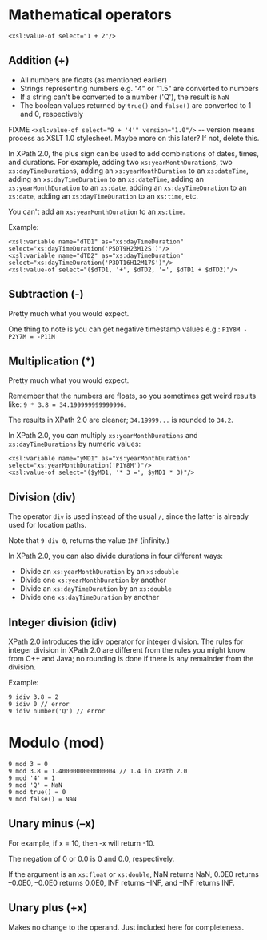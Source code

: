 # Mathematical operators

`<xsl:value-of select="1 + 2"/>`

## Addition (+)

- All numbers are floats (as mentioned earlier)
- Strings representing numbers e.g. "4" or "1.5" are converted to numbers
- If a string can't be converted to a number ('Q'), the result is `NaN`
- The boolean values returned by `true()` and `false()` are converted to 1 and 0, respectively

FIXME `<xsl:value-of select="9 + '4'" version="1.0"/>` -- version means process as XSLT 1.0 stylesheet. Maybe more on this later? If not, delete this.

In XPath 2.0, the plus sign can be used to add combinations of dates, times, and durations. For example, adding two `xs:yearMonthDuration`s, two `xs:dayTimeDuration`s, adding an `xs:yearMonthDuration` to an `xs:dateTime`, adding an `xs:dayTimeDuration` to an `xs:dateTime`, adding an `xs:yearMonthDuration` to an `xs:date`, adding an `xs:dayTimeDuration` to an `xs:date`, adding an `xs:dayTimeDuration` to an `xs:time`, etc.

You can't add an `xs:yearMonthDuration` to an `xs:time`.

Example:

    <xsl:variable name="dTD1" as="xs:dayTimeDuration" select="xs:dayTimeDuration('P5DT9H23M12S')"/>
    <xsl:variable name="dTD2" as="xs:dayTimeDuration" select="xs:dayTimeDuration('P3DT16H12M17S')"/>
    <xsl:value-of select="($dTD1, '+', $dTD2, '=', $dTD1 + $dTD2)"/>

## Subtraction (-)

Pretty much what you would expect.

One thing to note is you can get negative timestamp values e.g.: `P1Y8M - P2Y7M = -P11M`

## Multiplication (*)

Pretty much what you would expect.

Remember that the numbers are floats, so you sometimes get weird results like: `9 * 3.8 = 34.199999999999996`.

The results in XPath 2.0 are cleaner; `34.19999...` is rounded to `34.2`.

In XPath 2.0, you can multiply `xs:yearMonthDurations` and `xs:dayTimeDurations` by numeric values:

    <xsl:variable name="yMD1" as="xs:yearMonthDuration" select="xs:yearMonthDuration('P1Y8M')"/>
    <xsl:value-of select="($yMD1, '* 3 =', $yMD1 * 3)"/>

## Division (div)

The operator `div` is used instead of the usual `/`, since the latter is already used for location paths.

Note that `9 div 0`, returns the value `INF` (infinity.)

In XPath 2.0, you can also divide durations in four different ways:

- Divide an `xs:yearMonthDuration` by an `xs:double`
- Divide one `xs:yearMonthDuration` by another
- Divide an `xs:dayTimeDuration` by an `xs:double`
- Divide one `xs:dayTimeDuration` by another

## Integer division (idiv)

XPath 2.0 introduces the idiv operator for integer division. The rules for integer division in XPath 2.0 are different from the rules you might know from C++ and Java; no rounding is done if there is any remainder from the division.

Example:

    9 idiv 3.8 = 2
    9 idiv 0 // error
    9 idiv number('Q') // error

# Modulo (mod)

    9 mod 3 = 0
    9 mod 3.8 = 1.4000000000000004 // 1.4 in XPath 2.0
    9 mod '4' = 1
    9 mod 'Q' = NaN
    9 mod true() = 0
    9 mod false() = NaN

## Unary minus (–x)

For example, if x = 10, then -x will return -10.

The negation of 0 or 0.0 is 0 and 0.0, respectively.

If the argument is an `xs:float` or `xs:double`, NaN returns NaN, 0.0E0 returns –0.0E0, –0.0E0 returns 0.0E0, INF returns –INF, and –INF returns INF.

## Unary plus (+x)

Makes no change to the operand. Just included here for completeness.
